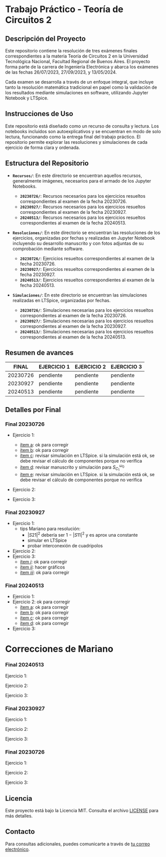 # Trabajo Práctico - Teoría de Circuitos 2
## Descripción del Proyecto
Este repositorio contiene la resolución de tres exámenes finales correspondientes a la materia Teoría de Circuitos 2 en la Universidad Tecnológica Nacional, Facultad Regional de Buenos Aires. El proyecto forma parte de la carrera de Ingeniería Electrónica y abarca los exámenes de las fechas 26/07/2023, 27/09/2023, y 13/05/2024.

Cada examen se desarrolla a través de un enfoque integral, que incluye tanto la resolución matemática tradicional en papel como la validación de los resultados mediante simulaciones en software, utilizando Jupyter Notebook y LTSpice.

## Instrucciones de Uso
Este repositorio está diseñado como un recurso de consulta y lectura. Los notebooks incluidos son autoexplicativos y se encuentran en modo de solo lectura, funcionando como la entrega final del trabajo práctico. El repositorio permite explorar las resoluciones y simulaciones de cada ejercicio de forma clara y ordenada.

## Estructura del Repositorio

- **`Recursos/`**: En este directorio se encuentran aquellos recursos, generalmente imágenes, necesarios para el armado de los Jupyter Notebooks.
  - **`20230726/`**: Recursos necesarios para los ejercicios resueltos correspondientes al examen de la fecha 20230726.
  - **`20230927/`**: Recursos necesarios para los ejercicios resueltos correspondientes al examen de la fecha 20230927.
  - **`20240513/`**: Recursos necesarios para los ejercicios resueltos correspondientes al examen de la fecha 20240513.

- **`Resoluciones/`**: En este directorio se encuentran las resoluciones de los ejercicios, organizadas por fechas y realizadas en Jupyter Notebook incluyendo su desarrollo manuscrito y con fotos adjuntas de su comprobación mediante software.
  - **`20230726/`**: Ejercicios resueltos correspondientes al examen de la fecha 20230726.
  - **`20230927/`**: Ejercicios resueltos correspondientes al examen de la fecha 20230927.
  - **`20240513/`**: Ejercicios resueltos correspondientes al examen de la fecha 20240513.

- **`Simulaciones/`**: En este directorio se encuentran las simulaciones realizadas en LTSpice, organizadas por fechas.
  - **`20230726/`**: Simulaciones necesarias para los ejercicios resueltos correspondientes al examen de la fecha 20230726.
  - **`20230927/`**: Simulaciones necesarias para los ejercicios resueltos correspondientes al examen de la fecha 20230927.
  - **`20240513/`**: Simulaciones necesarias para los ejercicios resueltos correspondientes al examen de la fecha 20240513.


## Resumen de avances

| FINAL    | EJERCICIO 1 | EJERCICIO 2 | EJERCICIO 3 |
|----------|-------------|-------------|-------------|
| 20230726 | pendiente   | pendiente   | pendiente   |
| 20230927 | pendiente   | pendiente   | pendiente   |
| 20240513 | pendiente   | pendiente   | pendiente   |

## Detalles por Final

### Final 20230726
* Ejercicio 1: 
    * <u>ítem a</u>: ok para corregir
    * <u>ítem b</u>: ok para corregir
    * <u>ítem c</u>: revisar simulación en LTSpice. si la simulación está ok, se debe revisar el cálculo de componentes porque no verifica
    * <u>ítem d</u>: revisar manuscrito y simulación para $S_{C_1}^{\omega_0}$
    * <u>ítem e</u>: revisar simulación en LTSpice. si la simulación está ok, se debe revisar el cálculo de componentes porque no verifica

* Ejercicio 2: 
* Ejercicio 3: 


### Final 20230927
* Ejercicio 1: 
    * tips Mariano para resolución:
        * $|S21|^{2}$ debería ser $1-|S11|^{2}$ y es aprox una constante
        * simular en LTSpice
        * probar interconexión de cuadripolos
* Ejercicio 2: 
* Ejercicio 3: 
    * <u>ítem *i*</u>: ok para corregir
    * <u>ítem *ii*</u>: hacer gráficos
    * <u>ítem *iii*</u>: ok para corregir


### Final 20240513
* Ejercicio 1: 
* Ejercicio 2: ok para corregir
    * <u>ítem a</u>: ok para corregir
    * <u>ítem b</u>: ok para corregir
    * <u>ítem c</u>: ok para corregir
    * <u>ítem d</u>: ok para corregir
* Ejercicio 3: 



# Correcciones de Mariano

### Final 20240513

Ejercicio 1: 

Ejercicio 2: 

Ejercicio 3: 

### Final 20230927

Ejercicio 1: 

Ejercicio 2: 

Ejercicio 3: 

### Final 20230726

Ejercicio 1: 

Ejercicio 2: 

Ejercicio 3:


## Licencia

Este proyecto está bajo la Licencia MIT. Consulta el archivo [LICENSE](./LICENSE) para más detalles.

## Contacto

Para consultas adicionales, puedes comunicarte a través de [tu correo electrónico](mailto:matias@matnalopez.com.ar).